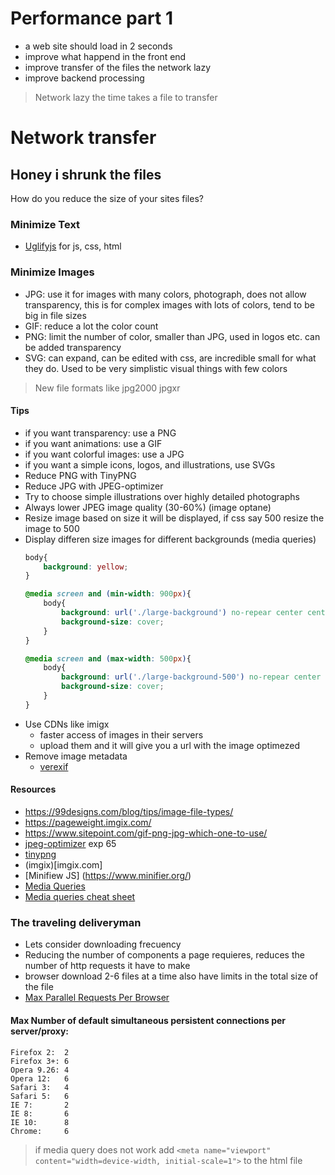 # Performance part 1

- a web site should load in 2 seconds
- improve what happend in the front end
- improve transfer of the files the network lazy
- improve backend processing


> Network lazy the time takes a file to transfer

# Network transfer

##  Honey i shrunk the files

How do you reduce the size of your sites files?

### Minimize Text
- [Uglifyjs](https://skalman.github.io/UglifyJS-online/) for js, css, html

### Minimize Images

- JPG: use it for images with many colors, photograph, does not allow transparency, this is for complex images with lots of colors, tend to be big in file sizes
- GIF: reduce a lot the color count
- PNG: limit the number of color, smaller than JPG, used in logos etc. can be added transparency
- SVG: can expand, can be edited with css, are incredible small for what they do. Used to be very simplistic visual things with few colors
> New file formats like jpg2000 jpgxr

#### Tips

- if you want transparency: use a PNG
- if you want animations: use a GIF
- if you want colorful images: use a JPG
- if you want a simple icons, logos, and illustrations, use SVGs
- Reduce PNG with TinyPNG
- Reduce JPG with JPEG-optimizer
- Try to choose simple illustrations over highly detailed photographs
- Always lower JPEG image quality (30-60%) (image optane)
- Resize image based on size it will be displayed, if css say 500 resize the image to 500
- Display differen size images for different backgrounds (media queries)
    ```css
    body{
        background: yellow;
    }

    @media screen and (min-width: 900px){
        body{
            background: url('./large-background') no-repear center center fixed;
            background-size: cover;
        }
    }

    @media screen and (max-width: 500px){
        body{
            background: url('./large-background-500') no-repear center center fixed;
            background-size: cover;
        }
    }
    ```
- Use CDNs like imigx
  - faster access of images in their servers
  - upload them and it will give you a url with the image optimezed
- Remove image metadata
  - [verexif](www.verexif.com/en/index.php)

#### Resources

- https://99designs.com/blog/tips/image-file-types/
- https://pageweight.imgix.com/
- https://www.sitepoint.com/gif-png-jpg-which-one-to-use/
- [jpeg-optimizer](jpeg-optimizer.com)  exp 65
- [tinypng](tinypng.com)
- (imgix)[imgix.com]
- [Minifiew JS] (https://www.minifier.org/)
- [Media Queries](https://css-tricks.com/snippets/css/media-queries-for-standard-devices/)
- [Media queries cheat sheet](http://www.bsidestudios.com/blog/media-queries-common-sizes-cheat-sheet)


###  The traveling deliveryman

- Lets consider downloading frecuency
- Reducing the number of components a page requieres, reduces the number of http requests it have to make
- browser download 2-6 files at a time also have limits in the total size of the file
- [Max Parallel Requests Per Browser](https://stackoverflow.com/questions/985431/max-parallel-http-connections-in-a-browser)

#### Max Number of default simultaneous persistent connections per server/proxy:
```
Firefox 2:  2
Firefox 3+: 6
Opera 9.26: 4
Opera 12:   6
Safari 3:   4
Safari 5:   6
IE 7:       2
IE 8:       6
IE 10:      8
Chrome:     6
```

> if media query does not work add `<meta name="viewport" content="width=device-width, initial-scale=1">` to the html file